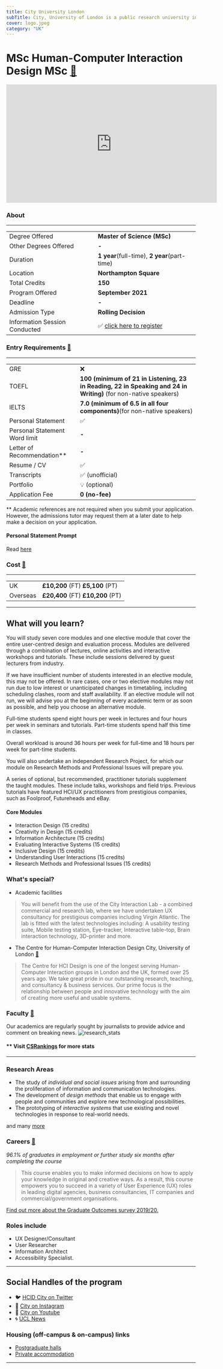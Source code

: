 ```yaml
---
title: City University London
subTitle: City, University of London is a public research university in London, United Kingdom and a member institution of the federal University of London.
cover: logo.jpeg
category: "UK"
---
```


# MSc Human-Computer Interaction Design MSc [🔗](https://www.city.ac.uk/study/courses/postgraduate/human-computer-interaction-design)
<iframe width="560" height="315" src="https://www.youtube.com/embed/Mv_4S8C-KyI" frameborder="0" allow="accelerometer; autoplay; clipboard-write; encrypted-media; gyroscope; picture-in-picture" allowfullscreen></iframe>

### About
---
|   |   |
|---|---|
| Degree Offered |  **Master of Science (MSc)** |
| Other Degrees Offered| **-**|
| Duration       | **1 year**(full-time), **2 year**(part-time)                      |
| Location       | **Northampton Square**          |
| Total Credits  | **150**                           | 
| Program Offered| **September 2021**|
|Deadline| **-**  |
|Admission Type| **Rolling Decision** |
|Information Session Conducted| ✅ [click here to register](https://www.city.ac.uk/study/visit-us/online-events) |


### Entry Requirements [🔗](https://www.ucl.ac.uk/pals/study/masters/msc-human-computer-interaction)
---
|   |   |
|---|---|
| GRE | ❌ |
| TOEFL       | **100 (minimum of 21 in Listening, 23 in Reading, 22 in Speaking and 24 in Writing)** (for non-native speakers)|
|IELTS|**7.0 (minimum of 6.5 in all four components)**(for non-native speakers)||
| Personal Statement       | ✅          |
|Personal Statement Word limit| **-** |
| Letter of Recommendation** | **-**                           | 
|Resume / CV|✅|
|Transcripts|✅ (unofficial) |
|Portfolio|💡 (optional) |
|Application Fee| **0 (no-fee)** |

** Academic references are not required when you submit your application. However, the admissions tutor may request them at a later date to help make a decision on your application.

#### Personal Statement Prompt
Read [here](https://www.city.ac.uk/__data/assets/pdf_file/0005/226751/personal-statements-for-postgraduate-study.pdf)

### Cost [🔗](https://www.city.ac.uk/study/courses/postgraduate/human-computer-interaction-design#during-your-course)
---
|   |   |
|---|---|
| UK      | **£10,200** (FT) **£5,100** (PT)          |
| Overseas      | **£20,400** (FT) **£10,200** (PT)      |
---

## What will you learn?
You will study seven core modules and one elective module that cover the entire user-centred design and evaluation process. Modules are delivered through a combination of lectures, online activities and interactive workshops and tutorials. These include sessions delivered by guest lecturers from industry.

If we have insufficient number of students interested in an elective module, this may not be offered. In rare cases, one or two elective modules may not run due to low interest or unanticipated changes in timetabling, including scheduling clashes, room and staff availability. If an elective module will not run, we will advise you at the beginning of every academic term or as soon as possible, and help you choose an alternative module.

Full-time students spend eight hours per week in lectures and four hours per week in seminars and tutorials. Part-time students spend half this time in classes.

Overall workload is around 36 hours per week for full-time and 18 hours per week for part-time students.

You will also undertake an independent Research Project, for which our module on Research Methods and Professional Issues will prepare you.

A series of optional, but recommended, practitioner tutorials supplement the taught modules. These include talks, workshops and field trips. Previous tutorials have featured HCI/UX practitioners from prestigious companies, such as Foolproof, Futureheads and eBay.


#### Core Modules
* Interaction Design (15 credits)
* Creativity in Design (15 credits)
* Information Architecture (15 credits)
* Evaluating Interactive Systems (15 credits)
* Inclusive Design (15 credits)
* Understanding User Interactions (15 credits)
* Research Methods and Professional Issues (15 credits)


### What's special?

* Academic facilities

> You will benefit from the use of the City Interaction Lab - a combined commercial and research lab, where we have undertaken UX consultancy for prestigious companies including Virgin Atlantic. The lab is fitted with the latest technologies including: A usability testing suite, Mobile testing station, Eye-tracker, Interactive table-top, Brain interaction technology, 3D-printer and more.

* The Centre for Human-Computer Interaction Design City, University of London [🔗](https://hcid.city/)

> The Centre for HCI Design is one of the longest serving Human-Computer Interaction groups in London and the UK, formed over 25 years ago. We take great pride in our outstanding research, teaching, and consultancy & business services. Our prime focus is the relationship between people and innovative technology with the aim of creating more useful and usable systems.

### Faculty [🔗](https://www.city.ac.uk/people/academics?school=%22School%20of%20Mathematics%2C%20Computer%20Science%20and%20Engineering%22)
Our academics are regularly sought by journalists to provide advice and comment on breaking news.
![research_stats](research_stats.png)

#### ** Visit [CSRankings](http://csrankings.org/#/index?all&uk) for more stats 

---


### Research Areas
* The study of *individual and social issues* arising from and surrounding the proliferation of information and communication technologies.
* The development of *design methods* that enable us to engage with people and communities and explore new technological possibilities.
* The prototyping of *interactive systems* that use existing and novel technologies in response to real-world needs.

and many [more](https://hcid.city/centre/research)

### Careers [🔗](https://www.ucl.ac.uk/pals/study/masters/msc-human-computer-interaction) 
*96.1% of graduates in employment or further study six months after completing the course*

> This course enables you to make informed decisions on how to apply your knowledge in original and creative ways. As a result, this course empowers you to succeed in a variety of User Experience (UX) roles in leading digital agencies, business consultancies, IT companies and commercial/government organisations.

[Find out more about the Graduate Outcomes survey 2019/20.](https://www.city.ac.uk/careers/your-career/destinations-of-city-graduates?course=MSc_Human-Computer_Interaction_Design)

### Roles include

* UX Designer/Consultant
* User Researcher
* Information Architect
* Accessibility Specialist.

---
## Social Handles of the program

* 🐦  [HCID City on Twitter ](https://twitter.com/cityuni_hcid?)  
* 💢  [City on Instagram ](https://www.instagram.com/cityuniversitylondon) 
* 🛑  [City on Youtube](https://www.youtube.com/channel/UCdcOr9UlR_vZglIFntHnVnQ)
* 🌀  [UCL News](https://www.city.ac.uk/news)


### Housing (off-campus & on-campus) links
* [Postgraduate halls](https://www.city.ac.uk/study/living-in-london/accommodation/private-accommodation)
* [Private accommodation](https://www.city.ac.uk/study/living-in-london/accommodation/private-accommodation)

---
